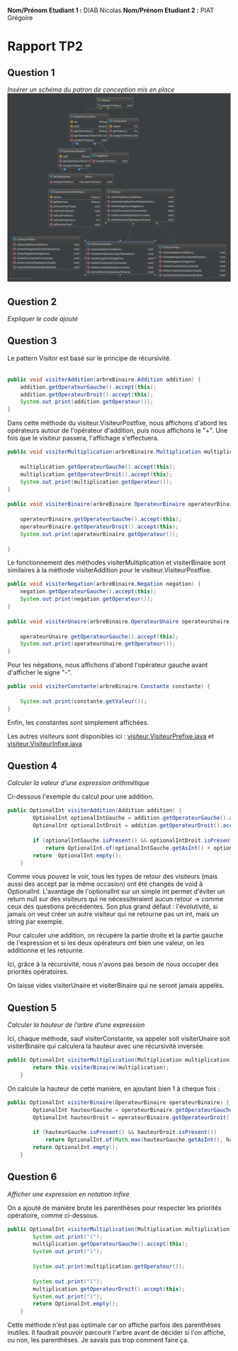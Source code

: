 **Nom/Prénom Etudiant 1 :** DIAB Nicolas
**Nom/Prénom Etudiant 2 :** PIAT Grégoire

# Rapport TP2

## Question 1
*Insérer un schéma du patron de conception mis en place*
![Graph](images/ClassDiagram.png)

## Question 2
*Expliquer le code ajouté*

## Question 3
Le pattern Visitor est basé sur le principe de récursivité.

```java

public void visiterAddition(arbreBinaire.Addition addition) {
    addition.getOperateurGauche().accept(this);
    addition.getOperateurDroit().accept(this);
    System.out.print(addition.getOperateur());
}
```

Dans cette méthode du visiteur.VisiteurPostfixe, nous affichons d'abord les opérateurs autour de l'opérateur d'addition, puis nous affichons le "+". Une fois que le visiteur passera, l'affichage s'effectuera.
```java
public void visiterMultiplication(arbreBinaire.Multiplication multiplication) {

    multiplication.getOperateurGauche().accept(this);
    multiplication.getOperateurDroit().accept(this);
    System.out.print(multiplication.getOperateur());
}

public void visiterBinaire(arbreBinaire.OperateurBinaire operateurBinaire) {

    operateurBinaire.getOperateurGauche().accept(this);
    operateurBinaire.getOperateurDroit().accept(this);
    System.out.print(operateurBinaire.getOperateur());

}
```
Le fonctionnement des méthodes visiterMultiplication et visiterBinaire sont similaires à la méthode visiterAddition pour le visiteur.VisiteurPostfixe.
```java
public void visiterNegation(arbreBinaire.Negation negation) {
    negation.getOperateurGauche().accept(this);
    System.out.print(negation.getOperateur());
}

public void visiterUnaire(arbreBinaire.OperateurUnaire operateurUnaire) {

    operateurUnaire.getOperateurGauche().accept(this);
    System.out.print(operateurUnaire.getOperateur());
}
```
Pour les négations, nous affichons d'abord l'opérateur gauche avant d'afficher le signe "-".

```java
public void visiterConstante(arbreBinaire.Constante constante) {

    System.out.print(constante.getValeur());
}
```
Enfin, les constantes sont simplement affichées.

Les autres visiteurs sont disponibles ici : [visiteur.VisiteurPrefixe.java](/src/main/java/VisiteurPrefixe.java) et [visiteur.VisiteurInfixe.java](/src/main/java/VisiteurInfixe.java)


## Question 4
*Calculer la valeur d’une expression arithmétique*

Ci-dessous l'exemple du calcul pour une addition.

```java
public OptionalInt visiterAddition(Addition addition) {
        OptionalInt optionalIntGauche = addition.getOperateurGauche().accept(this);
        OptionalInt optionalIntDroit = addition.getOperateurDroit().accept(this);

        if (optionalIntGauche.isPresent() && optionalIntDroit.isPresent())
            return OptionalInt.of(optionalIntGauche.getAsInt() + optionalIntDroit.getAsInt());
        return  OptionalInt.empty();
    }
```

Comme vous pouvez le voir, tous les types de retour des visiteurs (mais aussi des accept par la même occasion) ont été changés de void à OptionalInt.
L'avantage de l'optionalInt sur un simple int permet d'éviter un return null sur des visiteurs qui ne nécessiteraient aucun retour -> comme ceux des questions précédentes.
Son plus grand défaut : l'évolutivité, si jamais on veut créer un autre visiteur qui ne retourne pas un int, mais un string par exemple.

Pour calculer une addition, on récupère la partie droite et la partie gauche de l'expression et si les deux opérateurs ont bien une valeur, on les additionne et les retourne.

Ici, grâce à la récursivité, nous n'avons pas besoin de nous occuper des priorités opératoires.

On laisse vides visiterUnaire et visiterBinaire qui ne seront jamais appelés.

## Question 5
*Calculer la hauteur de l’arbre d’une expression*

Ici, chaque méthode, sauf visiterConstante, va appeler soit visiterUnaire soit visiterBinaire qui calculera la hauteur avec une récursivité inversée.

```java
public OptionalInt visiterMultiplication(Multiplication multiplication) {
        return this.visiterBinaire(multiplication);
    }
```

On calcule la hauteur de cette manière, en ajoutant bien 1 à cheque fois :

```java
public OptionalInt visiterBinaire(OperateurBinaire operateurBinaire) {
        OptionalInt hauteurGauche = operateurBinaire.getOperateurGauche().accept(this);
        OptionalInt hauteurDroit = operateurBinaire.getOperateurDroit().accept(this);

        if (hauteurGauche.isPresent() && hauteurDroit.isPresent())
            return OptionalInt.of(Math.max(hauteurGauche.getAsInt(), hauteurDroit.getAsInt()) + 1);
        return OptionalInt.empty();
    }
```


## Question 6
*Afficher une expression en notation infixe*

On a ajouté de manière brute les parenthèses pour respecter les priorités opératoire, comme ci-dessous.

```java
public OptionalInt visiterMultiplication(Multiplication multiplication) {
        System.out.print("(");
        multiplication.getOperateurGauche().accept(this);
        System.out.print(")");

        System.out.print(multiplication.getOperateur());

        System.out.print("(");
        multiplication.getOperateurDroit().accept(this);
        System.out.print(")");
        return OptionalInt.empty();
    }
```

Cette méthode n'est pas optimale car on affiche parfois des parenthèses inutiles. Il faudrait pouvoir parcourir l'arbre avant de décider si l'on affiche, ou non, les parenthèses. Je savais pas trop comment faire ça.